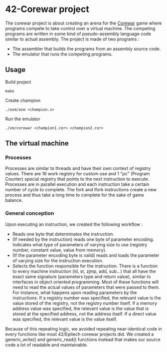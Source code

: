 # 42-Corewar project
The corewar project is about creating an arena for the [Corewar](https://en.wikipedia.org/wiki/Core_War) game where programs compete to take control over a virtual machine.
The competing programs are written in some kind of pseudo-assembly language code similar to actual assembly.
The project is made of two programs :
* The assembler that builds the programs from an assembly source code.
* The emulator that runs the competing programs.
## Usage
Build project
```console
make
```
Create champion
```console
./asm/asm <champion.s>
```
Run the emulator
```console
./vm/corewar <champion1.cor> <champion2.cor>
```
## The virtual machine
### Processes
Processes are similar to threads and have their own context of registry values. There are 16 work registry for custom use and 1 "pc" (Program Counter) special registry that points to the next instruction to execute.
Processes are in parallel execution and each instruction take a certain number of cycle to complete. The fork and lfork instructions create a new process and thus take a long time to complete for the sake of game balance.
### General conception
Upon executing an instruction, we created the following workflow :
* Reads one byte that determinates the instruction.
* (If needed by the instruction) reads one byte of parameter encoding. Indicates what type of parameters of varying size to use (registry number, constant value, value from memory).
* (If the parameter encoding byte is valid) reads and loads the parameter of varying size for the instruction execution.
* Selects the function responsible for the instruction. There is a function to every machine instruction (ld, st, zjmp, add, sub...) that all have the exact same signature (parameters type and return value), similar to interfaces in object oriented programming.
Most of these functions will need to read the actual values of parameters that were passed to them.
For instance, what happens upon reading parameters by the instructions:
If a registry number was specified, the relevant value is the value stored of the registry, not the registry number itself.
If a memory address value was specified, the relevant value is the value that is stored at the specified address, not the address itself.
If a direct value was specified, the relevant value is the value itself.

Because of this repeating logic, we avoided repeating near-identical code in every functions like most 42/Epitech corewar projects did.
We created a generic_write() and generic_read() functions instead that makes our source code a lot of readable and maintainable.
